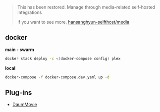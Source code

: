 > This has been restored. Manage through media-related self-hosted integrations
> 
> If you want to see more, [hansanghyun-selfthost/media](https://github.com/hansanghyun-selfthost/media)

## docker

**main - swarm**

```sh
docker stack deploy -c <(docker-compose config) plex
```

**local**

```sh
docker-compose -f docker-compose.dev.yaml up -d
```


## Plug-ins

- [DaumMovie](https://github.com/axfree/DaumMovie.bundle)
